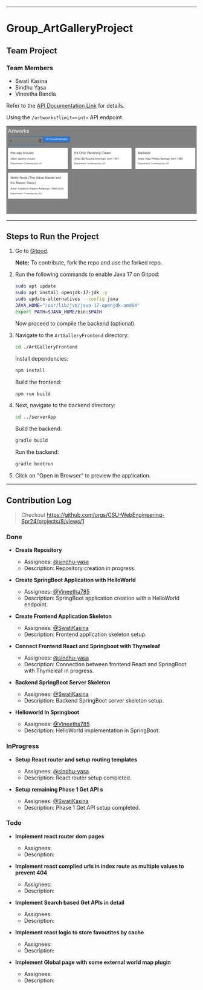 

---

# Group_ArtGalleryProject

## Team Project

### Team Members

- Swati Kasina
- Sindhu Yasa
- Vineetha Bandla

Refer to the [API Documentation Link](https://api.artic.edu/docs/#collections) for details.

Using the `/artworks?limit=<int>` API endpoint.

![Artwork Preview](image.png)

---

## Steps to Run the Project

1. Go to [Gitpod](https://gipod.io/#/github.com/CSU-WebEngineering-Spr24/Group_ArtGalleryProject).

   **Note:** To contribute, fork the repo and use the forked repo.

2. Run the following commands to enable Java 17 on Gitpod:

   ```bash
   sudo apt update
   sudo apt install openjdk-17-jdk -y
   sudo update-alternatives --config java
   JAVA_HOME="/usr/lib/jvm/java-17-openjdk-amd64"
   export PATH=$JAVA_HOME/bin:$PATH
   ```

   Now proceed to compile the backend (optional).

3. Navigate to the `ArtGalleryFrontend` directory:

   ```bash
   cd ./ArtGalleryFrontend
   ```

   Install dependencies:

   ```bash
   npm install
   ```

   Build the frontend:

   ```bash
   npm run build
   ```

4. Next, navigate to the backend directory:

   ```bash
   cd ../serverApp
   ```

   Build the backend:

   ```bash
   gradle build
   ```

   Run the backend:

   ```bash
   gradle bootrun
   ```

5. Click on "Open in Browser" to preview the application.

---

## Contribution Log

> Checkout https://github.com/orgs/CSU-WebEngineering-Spr24/projects/8/views/1 

### Done

- **Create Repository**
  - Assignees: [@sindhu-yasa](https://github.com/sindhu-yasa)
  - Description: Repository creation in progress.

- **Create SpringBoot Application with HelloWorld**
  - Assignees: [@Vineetha785](https://github.com/Vineetha785)
  - Description: SpringBoot application creation with a HelloWorld endpoint.

- **Create Frontend Application Skeleton**
  - Assignees: [@SwatiKasina](https://github.com/SwatiKasina)
  - Description: Frontend application skeleton setup.

- **Connect Frontend React and Springboot with Thymeleaf**
  - Assignees: [@sindhu-yasa](https://github.com/SwatiKasina)
  - Description: Connection between frontend React and SpringBoot with Thymeleaf in progress.

- **Backend SpringBoot Server Skeleton**
  - Assignees: [@SwatiKasina](https://github.com/SwatiKasina)
  - Description: Backend SpringBoot server skeleton setup.

- **Helloworld In Springboot**
  - Assignees: [@Vineetha785](https://github.com/SwatiKasina)
  - Description: HelloWorld implementation in SpringBoot.

### InProgress

- **Setup React router and setup routing templates**
  - Assignees: [@sindhu-yasa](https://github.com/sindhu-yasa)
  - Description: React router setup completed.

- **Setup remaining Phase 1 Get API s**
  - Assignees: [@SwatiKasina](https://github.com/SwatiKasina)
  - Description: Phase 1 Get API setup completed.

### Todo

- **Implement react router dom pages**
  - Assignees: 
  - Description: 

- **Implement react complied urls in index route as multiple values to prevent 404**
  - Assignees: 
  - Description:

- **Implement Search based Get APIs in detail**
  - Assignees: 
  - Description: 

- **Implement react logic to store favoutites by cache**
  - Assignees: 
  - Description:

- **Implement Global page with some external world map plugin**
  - Assignees: 
  - Description: